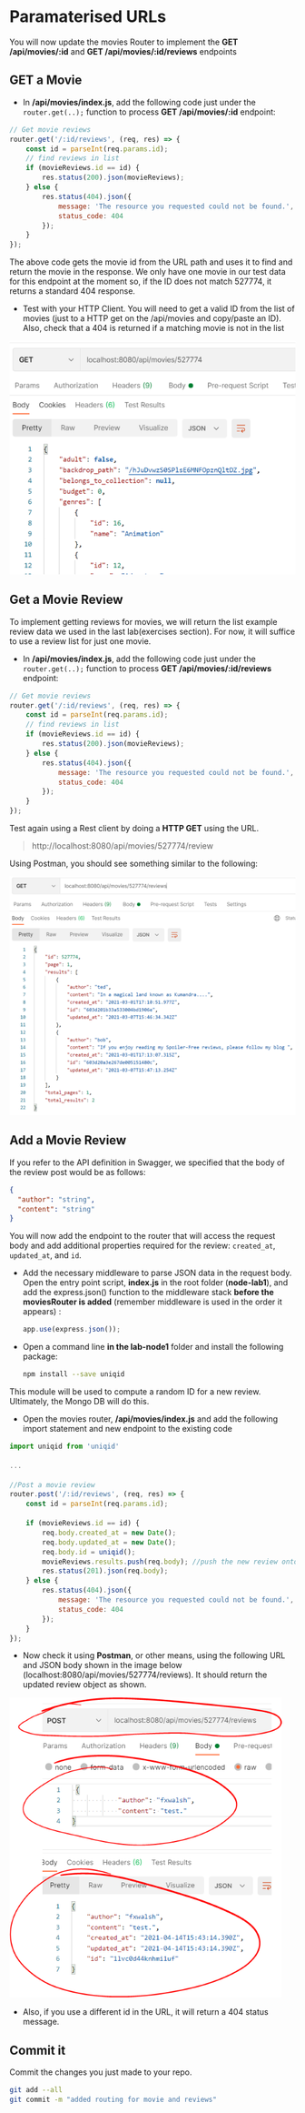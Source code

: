# Paramaterised URLs

You will now update the movies Router to implement the **GET /api/movies/:id** and **GET /api/movies/:id/reviews** endpoints


## GET a Movie

+ In **/api/movies/index.js**, add the following code just under the ``router.get(..);`` function to process **GET /api/movies/:id** endpoint:

```javascript
// Get movie reviews
router.get('/:id/reviews', (req, res) => {
    const id = parseInt(req.params.id);
    // find reviews in list
    if (movieReviews.id == id) {
        res.status(200).json(movieReviews);
    } else {
        res.status(404).json({
            message: 'The resource you requested could not be found.',
            status_code: 404
        });
    }
});
```

The above code gets the movie id from the URL path and uses it to find and return the movie in the response. We only have one movie in our test data for this endpoint at the moment so, if the ID does not match 527774, it returns a standard 404 response. 

- Test with your HTTP Client. You will need to get  a valid ID from the list of movies (just to a HTTP get on the /api/movies and copy/paste an ID). Also, check that a 404 is returned if a matching movie is not in the list

![Add movie (HTTP post)](./img/jaws.png)

## Get a Movie Review

To implement getting reviews for movies, we will return the list example review data we used in the last lab(exercises section). For now, it will suffice to use a review list for just one movie. 

+ In **/api/movies/index.js**, add the following code just under the ``router.get(..);`` function to process **GET /api/movies/:id/reviews** endpoint:


```javascript
// Get movie reviews
router.get('/:id/reviews', (req, res) => {
    const id = parseInt(req.params.id);
    // find reviews in list
    if (movieReviews.id == id) {
        res.status(200).json(movieReviews);
    } else {
        res.status(404).json({
            message: 'The resource you requested could not be found.',
            status_code: 404
        });
    }
});
```

Test again using a Rest client by doing a **HTTP GET** using the  URL.

 > http://localhost:8080/api/movies/527774/review

Using Postman, you should see something similar to the following: 

![Update Movie (HTTP Put)](./img/put.png)

## Add a Movie Review

If you refer to the API definition in Swagger, we specified that the body of the review post would be as follows:

~~~json
{
  "author": "string",
  "content": "string"
}
~~~

You will now add the endpoint to the router that will access the request body and add additional properties required for the review: ``created_at``, ``updated_at``, and ``id``.

+ Add the necessary middleware to parse JSON data in the request body. Open the entry point script, **index.js** in the root folder (**node-lab1**), and add the express.json() function to the middleware stack **before the moviesRouter is added** (remember middleware is used in the order it appears) :

  ~~~javascript
  app.use(express.json());
  ~~~

+ Open a command line **in the lab-node1** folder and install the following package:

  ~~~bash
  npm install --save uniqid
  ~~~

This module will be used to compute a random ID for a new review. Ultimately, the Mongo DB will do this.

+ Open the movies router, **/api/movies/index.js** and add the following import statement  and new endpoint  to the existing code

```javascript
import uniqid from 'uniqid'

...

//Post a movie review
router.post('/:id/reviews', (req, res) => {
    const id = parseInt(req.params.id);
    
    if (movieReviews.id == id) {
        req.body.created_at = new Date();
        req.body.updated_at = new Date();
        req.body.id = uniqid();
        movieReviews.results.push(req.body); //push the new review onto the list
        res.status(201).json(req.body);
    } else {
        res.status(404).json({
            message: 'The resource you requested could not be found.',
            status_code: 404
        });
    }
});

```

+ Now check it using **Postman**,  or other means, using the following URL and JSON body shown in the image below (localhost:8080/api/movies/527774/reviews). It should return the updated review object as shown.

![Posting Movie Review](./img/review.png)  

+ Also, if you use a different id in the URL, it will return a 404 status message.

## Commit it

Commit the changes you just made to your repo.

```bash
git add --all
git commit -m "added routing for movie and reviews"
```

